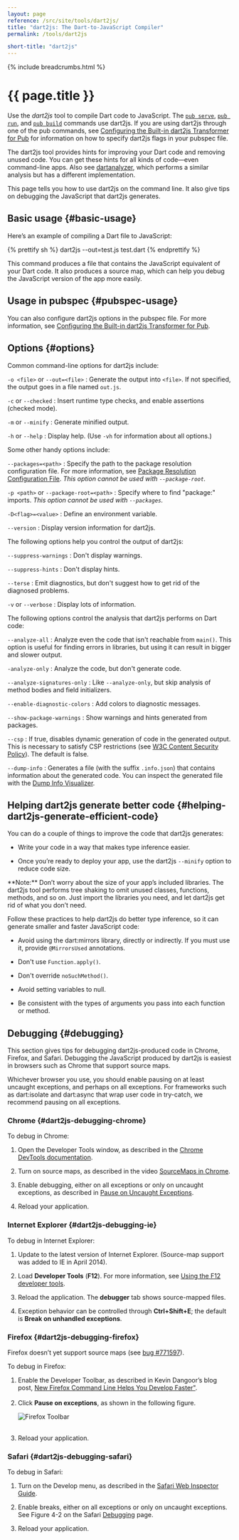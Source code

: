 ```yaml
---
layout: page
reference: /src/site/tools/dart2js/
title: "dart2js: The Dart-to-JavaScript Compiler"
permalink: /tools/dart2js

short-title: "dart2js"
---
```


{% include breadcrumbs.html %}

# {{ page.title }}

Use the _dart2js_ tool to compile Dart code to JavaScript.
The [`pub serve`](pub/pub-serve),
[`pub run`]({{site.dartlang}}/tools/pub/cmd/pub-run), and
[`pub build`](pub/pub-build) commands use dart2js.
If you are using dart2js through one of the pub commands, see [Configuring
the Built-in dart2js Transformer for Pub](pub/dart2js-transformer)
for information on how to specify dart2js flags in your pubspec file.

The dart2js tool provides hints for improving your Dart code and removing
unused code. You can get these hints for all kinds of code—even command-line
apps.
Also see [dartanalyzer](https://github.com/dart-lang/analyzer_cli#dartanalyzer),
which performs a similar analysis but has a different implementation.

This page tells you how to use dart2js on the command line. It also give tips
on debugging the JavaScript that dart2js generates.

## Basic usage {#basic-usage}

Here’s an example of compiling a Dart file to JavaScript:

{% prettify sh %}
dart2js --out=test.js test.dart
{% endprettify %}

This command produces a file that contains the JavaScript equivalent of your
Dart code. It also produces a source map, which can help you debug the
JavaScript version of the app more easily.

## Usage in pubspec {#pubspec-usage}

You can also configure dart2js options in the pubspec file.
For more information, see
[Configuring the Built-in dart2js Transformer for
Pub](pub/dart2js-transformer).

## Options {#options}

Common command-line options for dart2js include:

`-o <file>` or `--out=<file>`
: Generate the output into `<file>`. If not specified,
  the output goes in a file named `out.js`.

`-c` or `--checked`
: Insert runtime type checks, and enable assertions (checked mode).

`-m` or `--minify`
: Generate minified output.

`-h` or `--help`
: Display help. (Use `-vh` for information about all options.)

Some other handy options include:

`--packages=<path>`
: Specify the path to the package resolution configuration file.
  For more information, see
  [Package Resolution Configuration File](https://github.com/lrhn/dep-pkgspec/blob/master/DEP-pkgspec.md).
  _This option cannot be used with `--package-root`._

`-p <path>` or `--package-root=<path>`
: Specify where to find "package:" imports.
  _This option cannot be used with `--packages`._


`-D<flag>=<value>`
: Define an environment variable.

`--version`
: Display version information for dart2js.

The following options help you control the output of dart2js:

`--suppress-warnings`
: Don't display warnings.

`--suppress-hints`
: Don't display hints.

`--terse`
: Emit diagnostics, but don't suggest how to get rid of the diagnosed problems.

`-v` or `--verbose`
: Display lots of information.

The following options control the analysis that dart2js performs on Dart code:

`--analyze-all`
: Analyze even the code that isn't reachable from `main()`. This option
  is useful for finding errors in libraries, but using it can result in
  bigger and slower output.

`-analyze-only`
: Analyze the code, but don't generate code.

`--analyze-signatures-only`
: Like `--analyze-only`, but skip analysis of method bodies and field
  initializers.

`--enable-diagnostic-colors`
: Add colors to diagnostic messages.

`--show-package-warnings`
: Show warnings and hints generated from packages.

`--csp`
: If true, disables dynamic generation of code in the generated output.
  This is necessary to satisfy CSP restrictions
  (see [W3C Content Security Policy](http://www.w3.org/TR/CSP/)).
  The default is false.

`--dump-info`
: Generates a file (with the suffix `.info.json`)
  that contains information about the generated code.
  You can inspect the generated file with the
  [Dump Info Visualizer](https://github.com/dart-lang/dump-info-visualizer).

## Helping dart2js generate better code {#helping-dart2js-generate-efficient-code}

You can do a couple of things to improve the code that dart2js generates:

* Write your code in a way that makes type inference easier.

* Once you’re ready to deploy your app, use the dart2js `--minify` option to
  reduce code size.

<aside class="alert alert-info" markdown="1">
**Note:**
Don’t worry about the size of your app’s included libraries. The dart2js tool
performs tree shaking to omit unused classes, functions, methods, and so on.
Just import the libraries you need, and let dart2js get rid of what you don’t
need.
</aside>

Follow these practices to help dart2js do better type inference, so it can generate smaller and faster JavaScript code:

* Avoid using the dart:mirrors library, directly or indirectly.  If you must
  use it, provide `@MirrorsUsed` annotations.

* Don't use `Function.apply()`.

* Don't override `noSuchMethod()`.

* Avoid setting variables to null.

* Be consistent with the types of arguments you pass into each function or
  method.

## Debugging {#debugging}

This section gives tips for debugging dart2js-produced code in Chrome, Firefox,
and Safari. Debugging the JavaScript produced by dart2js is easiest in
browsers such as Chrome that support source maps.

Whichever browser you use, you should enable pausing on at least
uncaught exceptions, and perhaps on all exceptions. For frameworks such
as dart:isolate and dart:async that wrap user code in try-catch, we
recommend pausing on all exceptions.

### Chrome {#dart2js-debugging-chrome}

To debug in Chrome:

1. Open the Developer Tools window, as described in the
   [Chrome DevTools documentation](https://developer.chrome.com/devtools/index).

2. Turn on source maps, as described in the video
   [SourceMaps in Chrome](http://bit.ly/YugIUY).

3. Enable debugging, either on all exceptions or only on uncaught exceptions,
   as described in [Pause on Uncaught
   Exceptions](https://developer.chrome.com/devtools/docs/javascript-debugging#pause-on-uncaught-exceptions).

4. Reload your application.

### Internet Explorer {#dart2js-debugging-ie}

To debug in Internet Explorer:

1. Update to the latest version of Internet Explorer. (Source-map support
   was added to IE in April 2014).

2. Load **Developer Tools** (**F12**). For more information, see
   [Using the F12 developer tools](http://msdn.microsoft.com/library/ie/bg182326(v=vs.85)).

3. Reload the application. The **debugger** tab shows source-mapped files.

4. Exception behavior can be controlled through **Ctrl+Shift+E**;
   the default is **Break on unhandled exceptions**.

### Firefox {#dart2js-debugging-firefox}

Firefox doesn’t yet support source maps (see [bug #771597](https://bugzilla.mozilla.org/show_bug.cgi?id=771597)).

To debug in Firefox:

<ol>
<li>Enable the Developer Toolbar, as described in Kevin Dangoor’s blog post,
   <a href="https://hacks.mozilla.org/2012/08/new-firefox-command-line-helps-you-develop-faster/">New Firefox Command Line Helps You Develop
   Faster"</a>.<br /><br /></li>

<li>Click <strong>Pause on exceptions</strong>, as shown in the
   following figure.<br /></li>

<img src="{% asset_path 'ff-debug.png' %}" alt="Firefox Toolbar"><br /><br />

<li>Reload your application.</li>
</ol>

### Safari {#dart2js-debugging-safari}

To debug in Safari:

1. Turn on the Develop menu, as described in the [Safari Web Inspector Guide](https://developer.apple.com/library/safari/documentation/AppleApplications/Conceptual/Safari_Developer_Guide/GettingStarted/GettingStarted.html#//apple_ref/doc/uid/TP40007874-CH2-SW1).

2. Enable breaks, either on all exceptions or only on uncaught exceptions. See Figure 4-2 on the Safari [Debugging](https://developer.apple.com/library/safari/documentation/AppleApplications/Conceptual/Safari_Developer_Guide/Debugger/Debugger.html#//apple_ref/doc/uid/TP40007874-CH5-SW1) page.

3. Reload your application.
